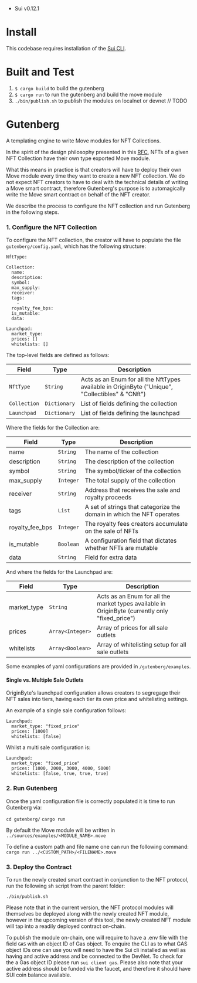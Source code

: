- Sui v0.12.1

# Install

This codebase requires installation of the [Sui CLI](https://docs.sui.io/build/install).

# Built and Test

1. `$ cargo build` to build the gutenberg
2. `$ cargo run` to run the gutenberg and build the move module
3. `./bin/publish.sh` to publish the modules on localnet or devnet // TODO

# Gutenberg

A templating engine to write Move modules for NFT Collections.

In the spirit of the design philosophy presented in this [RFC](https://github.com/MystenLabs/sui/blob/a49613a52d1556386464be7d138c379773f35499/sui_programmability/examples/nft_standard/README.md), NFTs of a given NFT Collection have their own type exported Move module.

What this means in practice is that creators will have to deploy their own Move module every time they want to create a new NFT collection. We do not expect NFT creators to have to deal with the technical details of writing a Move smart contract, therefore Gutenberg's purpose is to automagically write the Move smart contract on behalf of the NFT creator.

We describe the process to configure the NFT collection and run Gutenberg in the following steps.

### 1. Configure the NFT Collection

To configure the NFT collection, the creator will have to populate the file `gutenberg/config.yaml`, which has the following structure:

```
NftType:

Collection:
  name:
  description:
  symbol:
  max_supply:
  receiver:
  tags:
    -
  royalty_fee_bps:
  is_mutable:
  data:

Launchpad:
  market_type:
  prices: []
  whitelists: []
```

The top-level fields are defined as follows:

| Field            | Type          | Description |
| ---------------- | ------------- | ---------------- |
| `NftType`        | `String`      | Acts as an Enum for all the NftTypes available in OriginByte ("Unique", "Collectibles" & "CNft") |
| `Collection`     | `Dictionary`  | List of fields defining the collection |
| `Launchpad`      | `Dictionary`  | List of fields defining the launchpad |

Where the fields for the Collection are:

| Field            | Type      | Description |
| ---------------- | --------- | ---------------- |
| name            | `String`   | The name of the collection |
| description     | `String`   | The description of the collection |
| symbol          | `String`   | The symbol/ticker of the collection |
| max_supply      | `Integer`  | The total supply of the collection |
| receiver        | `String`   | Address that receives the sale and royalty proceeds |
| tags            | `List`     | A set of strings that categorize the domain in which the NFT operates |
| royalty_fee_bps | `Integer`  | The royalty fees creators accumulate on the sale of NFTs |
| is_mutable      | `Boolean`  | A configuration field that dictates whether NFTs are mutable |
| data            | `String`   | Field for extra data |

And where the fields for the Launchpad are:

| Field            | Type      | Description |
| ---------------- | --------- | ---------------- |
| market_type      | `String`           | Acts as an Enum for all the market types available in OriginByte (currently only "fixed_price") |
| prices           | `Array<Integer>`   | Array of prices for all sale outlets |
| whitelists       | `Array<Boolean>`   | Array of whitelisting setup for all sale outlets |


Some examples of yaml configurations are provided in `/gutenberg/examples`.

#### Single vs. Multiple Sale Outlets

OriginByte's launchpad configuration allows creators to segregage their NFT sales into tiers, having each tier its own price and whitelisting settings.

An example of a single sale configuration follows:

```
Launchpad:
  market_type: "fixed_price"
  prices: [1000]
  whitelists: [false]
```

Whilst a multi sale configuration is:

```
Launchpad:
  market_type: "fixed_price"
  prices: [1000, 2000, 3000, 4000, 5000]
  whitelists: [false, true, true, true]
```

### 2. Run Gutenberg

Once the yaml configuration file is correctly populated it is time to run Gutenberg via:

`cd gutenberg/`
`cargo run`

By default the Move module will be written in `../sources/examples/<MODULE_NAME>.move`

To define a custom path and file name one can run the following command:
`cargo run ../<CUSTOM_PATH>/<FILENAME>.move`

### 3. Deploy the Contract

To run the newly created smart contract in conjunction to the NFT protocol, run the following sh script from the parent folder:

`./bin/publish.sh`

Please note that in the current version, the NFT protocol modules will themselves be deployed along with the newly created NFT module, however in the upcoming version of this tool, the newly created NFT module will tap into a readily deployed contract on-chain.

To publish the module on-chain, one will require to have a .env file with the field `GAS` with an object ID of Gas object. To enquire the CLI as to what GAS object IDs one can use you will need to have the Sui cli installed as well as having and active address and be connected to the DevNet. To check for the a Gas object ID please run `sui client gas`. Please also note that your active address should be funded via the faucet, and therefore it should have SUI coin balance available.
